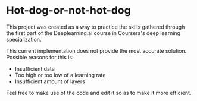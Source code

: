 # Hot-dog-or-not-hot-dog
This project was created as a way to practice the skills gathered through the first part of the Deeplearning.ai course in Coursera's deep learning specialization.

This current implementation does not provide the most accurate solution. Possible reasons for this is:
  - Insufficient data
  - Too high or too low of a learning rate
  - Insufficient amount of layers

Feel free to make use of the code and edit it so as to make it more efficient.
